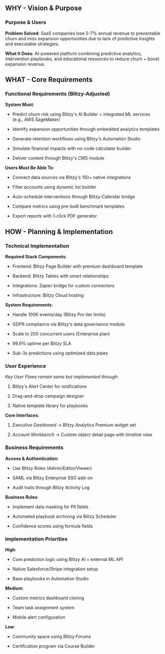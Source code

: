 ## WHY - Vision & Purpose

### Purpose & Users

**Problem Solved**: SaaS companies lose 5-7% annual revenue to preventable churn and miss expansion opportunities due to lack of predictive insights and executable strategies.

**What It Does**: AI-powered platform combining predictive analytics, intervention playbooks, and educational resources to reduce churn + boost expansion revenue.

## WHAT - Core Requirements

### Functional Requirements (Blitzy-Adjusted)

**System Must**:

- Predict churn risk using Blitzy's AI Builder + integrated ML services (e.g., AWS SageMaker)

- Identify expansion opportunities through embedded analytics templates

- Generate retention workflows using Blitzy's Automation Studio

- Simulate financial impacts with no-code calculator builder

- Deliver content through Blitzy's CMS module

**Users Must Be Able To**:

- Connect data sources via Blitzy's 150+ native integrations

- Filter accounts using dynamic list builder

- Auto-schedule interventions through Blitzy-Calendar bridge

- Compare metrics using pre-built benchmark templates

- Export reports with 1-click PDF generator

## HOW - Planning & Implementation

### Technical Implementation

**Required Stack Components**:

- Frontend: Blitzy Page Builder with premium dashboard template

- Backend: Blitzy Tables with smart relationships

- Integrations: Zapier bridge for custom connectors

- Infrastructure: Blitzy Cloud hosting

**System Requirements**:

- Handle 100K events/day (Blitzy Pro tier limits)

- GDPR compliance via Blitzy's data governance module

- Scale to 200 concurrent users (Enterprise plan)

- 99.9% uptime per Blitzy SLA

- Sub-3s predictions using optimized data pipes

### User Experience

*Key User Flows remain same but implemented through*:

1. Blitzy's Alert Center for notifications

2. Drag-and-drop campaign designer

3. Native template library for playbooks

**Core Interfaces**:

1. *Executive Dashboard* → Blitzy Analytics Premium widget set

2. *Account Workbench* → Custom object detail page with timeline view

### Business Requirements

**Access & Authentication**:

- Use Blitzy Roles (Admin/Editor/Viewer)

- SAML via Blitzy Enterprise SSO add-on

- Audit trails through Blitzy Activity Log

**Business Rules**:

- Implement data masking for PII fields

- Automated playbook archiving via Blitzy Scheduler

- Confidence scores using formula fields

### Implementation Priorities

**High**:

- Core prediction logic using Blitzy AI + external ML API

- Native Salesforce/Stripe integration setup

- Base playbooks in Automation Studio

**Medium**:

- Custom metrics dashboard cloning

- Team task assignment system

- Mobile alert configuration

**Low**:

- Community space using Blitzy Forums

- Certification program via Course Builder